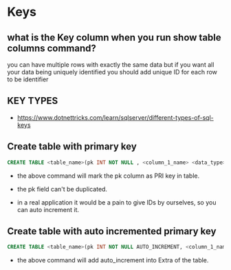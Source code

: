 # Keys

## what is the Key column when you run show table columns command?

you can have multiple rows with exactly the same data  but if you want all your data being uniquely identified you should add unique ID for each row to be identifier

## KEY TYPES

- <https://www.dotnettricks.com/learn/sqlserver/different-types-of-sql-keys>

## Create table with primary key

```sql
CREATE TABLE <table_name>(pk INT NOT NULL , <column_1_name> <data_type>, <column_2_name> <data_type>, PRIMARY KEY (pk));
```

- the above command will mark the pk column as PRI key in table.

- the pk field can't be duplicated.

- in a real application it would be a pain to give IDs by ourselves, so you can auto increment it.

## Create table with auto incremented primary key

``` sql
CREATE TABLE <table_name>(pk INT NOT NULL AUTO_INCREMENT, <column_1_name> <data_type>,<column_2_name> <data_type>, PRIMARY KEY (pk));
```

- the above command will add auto_increment into Extra of the table.

